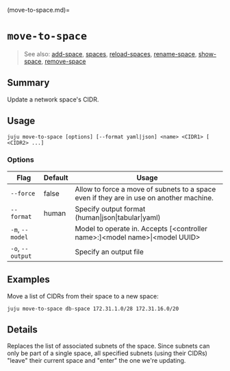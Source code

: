 (move-to-space.md)=
# `move-to-space`
> See also: [add-space](#add-space), [spaces](#spaces), [reload-spaces](#reload-spaces), [rename-space](#rename-space), [show-space](#show-space), [remove-space](#remove-space)

## Summary
Update a network space's CIDR.

## Usage
```juju move-to-space [options] [--format yaml|json] <name> <CIDR1> [ <CIDR2> ...]```

### Options
| Flag | Default | Usage |
| --- | --- | --- |
| `--force` | false | Allow to force a move of subnets to a space even if they are in use on another machine. |
| `--format` | human | Specify output format (human&#x7c;json&#x7c;tabular&#x7c;yaml) |
| `-m`, `--model` |  | Model to operate in. Accepts [&lt;controller name&gt;:]&lt;model name&gt;&#x7c;&lt;model UUID&gt; |
| `-o`, `--output` |  | Specify an output file |

## Examples

Move a list of CIDRs from their space to a new space:

	juju move-to-space db-space 172.31.1.0/28 172.31.16.0/20


## Details
Replaces the list of associated subnets of the space. Since subnets
can only be part of a single space, all specified subnets (using their
CIDRs) "leave" their current space and "enter" the one we're updating.